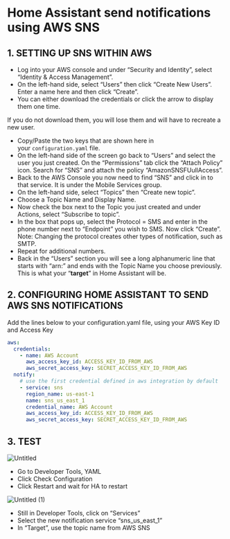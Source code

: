 # Home Assistant send notifications using AWS SNS


## 1. SETTING UP SNS WITHIN AWS

- Log into your AWS console and under “Security and Identity”, select “Identity & Access Management”.
- On the left-hand side, select “Users” then click “Create New Users”. Enter a name here and then click “Create”.
- You can either download the credentials or click the arrow to display them one time.

If you do not download them, you will lose them and will have to recreate a new user.

- Copy/Paste the two keys that are shown here in your `configuration.yaml` file.
- On the left-hand side of the screen go back to “Users” and select the user you just created. On the “Permissions” tab click the “Attach Policy” icon. Search for “SNS” and attach the policy “AmazonSNSFUullAccess”.
- Back to the AWS Console you now need to find “SNS” and click in to that service. It is under the Mobile Services group.
- On the left-hand side, select “Topics” then “Create new topic”.
- Choose a Topic Name and Display Name.
- Now check the box next to the Topic you just created and under Actions, select “Subscribe to topic”.
- In the box that pops up, select the Protocol = SMS and enter in the phone number next to “Endpoint” you wish to SMS. Now click “Create”. Note: Changing the protocol creates other types of notification, such as SMTP.
- Repeat for additional numbers.
- Back in the “Users” section you will see a long alphanumeric line that starts with “arn:” and ends with the Topic Name you choose previously. This is what your “**target**” in Home Assistant will be.

## 2. CONFIGURING HOME ASSISTANT TO SEND AWS SNS NOTIFICATIONS

Add the lines below to your configuration.yaml file, using your AWS Key ID and Access Key

```yaml
aws:
  credentials:
    - name: AWS Account
      aws_access_key_id: ACCESS_KEY_ID_FROM_AWS
      aws_secret_access_key: SECRET_ACCESS_KEY_ID_FROM_AWS
  notify:
    # use the first credential defined in aws integration by default
    - service: sns
      region_name: us-east-1
      name: sns_us_east_1
      credential_name: AWS Account
      aws_access_key_id: ACCESS_KEY_ID_FROM_AWS
      aws_secret_access_key: SECRET_ACCESS_KEY_ID_FROM_AWS
```

## 3. TEST

![Untitled](https://user-images.githubusercontent.com/45504305/175666351-17ae6ab6-8bf1-418f-990a-cdb38f5ee5f7.png)

- Go to Developer Tools, YAML
- Click Check Configuration
- Click Restart and wait for HA to restart

![Untitled (1)](https://user-images.githubusercontent.com/45504305/175666398-febeb28d-a2be-4f4a-a4c5-1ca36907ac04.png)

- Still in Developer Tools, click on “Services”
- Select the new notification service “sns_us_east_1”
- In “Target”, use the topic name from AWS SNS
